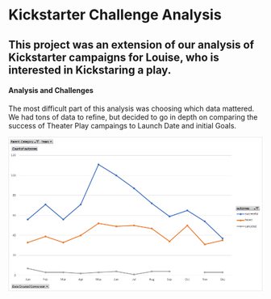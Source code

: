 # **Kickstarter Challenge Analysis**

## This project was an extension of our analysis of Kickstarter campaigns for Louise, who is interested in Kickstaring a play.

#### Analysis and Challenges
The most difficult part of this analysis was choosing which data mattered. We had tons of data to refine, but decided to go in depth on comparing the success of Theater Play campaings to Launch Date and initial Goals. 

![](https://github.com/Mikeblanchard/Kickstarter_Analysis/blob/main/Theater_Outcomes_Vs_Launch.png)





